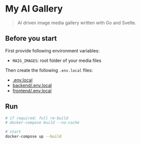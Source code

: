 # My AI Gallery

> AI driven image media gallery written with Go and Svelte.

## Before you start

First provide following environment variables:

- `MAIG_IMAGES`: root folder of your media files

Then create the following `.env.local` files:

- [.env.local](./.env.local)
- [backend/.env.local](./backend/.env.local)
- [frontend/.env.local](./frontend/.env.local)

## Run

```bash
# if required: full re-build
# docker-compose build --no-cache

# start
docker-compose up --build
```
